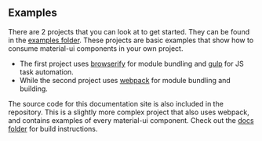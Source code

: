 ## Examples

There are 2 projects that you can look at to get started. They can be found
in the [examples folder](https://github.com/KualiCo/kuali-ui/tree/master/examples).
These projects are basic examples that show how to consume material-ui components in your own project.
- The first project uses [browserify](http://browserify.org/) for module bundling and
[gulp](http://gulpjs.com/) for JS task automation.
- While the second project uses [webpack](http://webpack.github.io) for module bundling and building.

The source code for this documentation site is also included in the repository.
This is a slightly more complex project that also uses webpack, and contains
examples of every material-ui component.
Check out the [docs folder](https://github.com/KualiCo/kuali-ui/tree/master/docs) for
build instructions.
